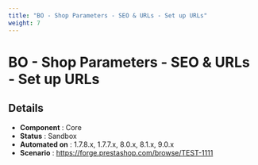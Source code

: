 ```yaml
---
title: "BO - Shop Parameters - SEO & URLs - Set up URLs"
weight: 7
---
```


# BO - Shop Parameters - SEO & URLs - Set up URLs
## Details
* **Component** : Core
* **Status** : Sandbox
* **Automated on** : 1.7.8.x, 1.7.7.x, 8.0.x, 8.1.x, 9.0.x
* **Scenario** : https://forge.prestashop.com/browse/TEST-1111

